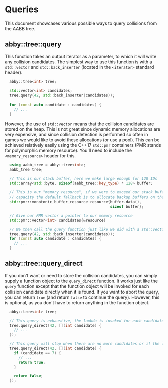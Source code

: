 # Queries

This document showcases various possible ways to query collisions from the AABB tree.

## abby::tree::query

This function takes an output iterator as a parameter, to which it will write any collision candidates. The simplest way to use this function is with a `std::vector` and `std::back_inserter` (located in the `<iterator>` standard header).

```C++
  abby::tree<int> tree;

  std::vector<int> candidates;
  tree.query(42, std::back_inserter(candidates));
  
  for (const auto candidate : candidates) {
    // ...
  }
```

However, the use of `std::vector` means that the collision candidates are stored on the heap. This is not great since dynamic memory allocations are very expensive, and since collision detection is performed so often in games we would like to avoid these allocations (or use a pool). This can be achieved relatively easily using the C++17 `std::pmr` containers (PMR stands for polymorphic memory resource). You'll need to include the `<memory_resource>` header for this.

```C++
  using aabb_tree = abby::tree<int>;
  aabb_tree tree;

  // This is our stack buffer, here we make large enough for 128 IDs
  std::array<std::byte, sizeof(aabb_tree::key_type) * 128> buffer;

  // This is our "memory resource", if we were to exceed our stack buffers 
  // capacity the default fallback is to allocate backup buffers on the heap
  std::pmr::monotonic_buffer_resource resource{buffer.data(),
                                               sizeof buffer};

  // Give our PMR vector a pointer to our memory resource
  std::pmr::vector<int> candidates{&resource}

  // We then call the query function just like we did with a std::vector
  tree.query(42, std::back_inserter(candidates));
  for (const auto candidate : candidates) {
    // ...
  }
```

## abby::tree::query_direct

If you don't want or need to store the collision candidates, you can simply supply a function object to the `query_direct` function. It works just like the `query` function 
except that the function object will be invoked for each collision candidate directly when
it is found. If you want to abort the query, you can return `true` (and return `false` to continue the query). However, this is optional, as you don't have to return anything in the function object.

```C++
  abby::tree<int> tree;

  // This query is exhaustive, the lambda is invoked for each candidate
  tree.query_direct(42, [](int candidate) {
    // ...  
  });

  // This query will stop when there are no more candidates or if the lambdas returns true
  tree.query_direct(42, [](int candidate) {
    if (candidate == 7) {
      // ...
      return true;
    }    

    return false;
  });
```
